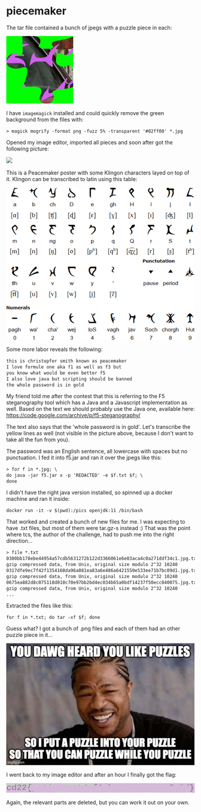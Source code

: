 # piecemaker

The tar file contained a bunch of jpegs with a puzzle piece in each:

![](puzzle.jpg)

I have `imagemagick` installed and could quickly remove the green background from the files with:

```shell
> magick mogrify -format png -fuzz 5% -transparent '#02ff00' *.jpg
```

Opened my image editor, imported all pieces and soon after got the following picture:

![](peacemaker.png)

This is a Peacemaker poster with some Klingon characters layed on top of it. Klingon can be transcribed to latin using this table:

![](klingon.gif)

Some more labor reveals the following:

```
this is christopfer smith known as peacemaker 
I love formule one aka f1 as well as f3 but 
you know what would be even better f5 
I also love java but scripting should be banned 
the whole password is in gold
```

My friend told me after the contest that this is referring to the F5 steganography tool which has a Java and a Javascript implementation as well. Based on the text we should probably use the Java one, available here: https://code.google.com/archive/p/f5-steganography/

The text also says that the 'whole password is in gold'. Let's transcribe the yellow lines as well (not visible in the picture above, because I don't want to take all the fun from you).

The password was an English sentence, all lowercase with spaces but no punctuation. I fed it into f5.jar and ran it over the jpegs like this:

```shell
> for f in *.jpg; \
do java -jar f5.jar x -p 'REDACTED' -e $f.txt $f; \
done
```

I didn't have the right java version installed, so spinned up a docker machine and ran it inside:

```shell
docker run -it -v $(pwd):/pics openjdk:11 /bin/bash
```

That worked and created a bunch of new files for me. I was expecting to have .txt files, but most of them were tar.gz-s instead :) That was the point where tcs, the author of the challenge, had to push me into the right direction...

```shell
> file *.txt
0300bb178ebe44954a57cdb5631272b122d3366061e6e03aca4c0a271ddf34c1.jpg.txt: gzip compressed data, from Unix, original size modulo 2^32 10240
0317dfe9ec7f42f1354168da96a081ea83a6e486a6421550e533ee71b7bc09d1.jpg.txt: gzip compressed data, from Unix, original size modulo 2^32 10240
0675ea882d8c075118d010c70e97bb2bd4ec034b65a0bdf14237f50ecc040075.jpg.txt: gzip compressed data, from Unix, original size modulo 2^32 10240
...
```

Extracted the files like this:

```shell
for f in *.txt; do tar -xf $f; done
```

Guess what? I got a bunch of .png files and each of them had an other puzzle piece in it... 

![](meme.jpg)

I went back to my image editor and after an hour I finally got the flag:

![](flag.png)

Again, the relevant parts are deleted, but you can work it out on your own.


